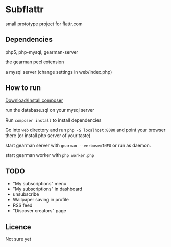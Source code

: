 Subflattr
=========

small prototype project for flattr.com

Dependencies
------------

php5, php-mysql, gearman-server

the gearman pecl extension

a mysql server (change settings in web/index.php)

How to run
----------

[Download/Install composer](http://getcomposer.org)

run the database.sql on your mysql server

Run `composer install` to install dependencies

Go into `web` directory and run `php -S localhost:8080` and point your browser there (or install php server of your taste)

start gearman server with `gearman --verbose=INFO` or run as daemon.

start gearman worker with `php worker.php`

TODO
----
* "My subscriptions" menu
* "My subscriptions" in dashboard
* unsubscribe
* Wallpaper saving in profile
* RSS feed
* "Discover creators" page


Licence
-------

Not sure yet
